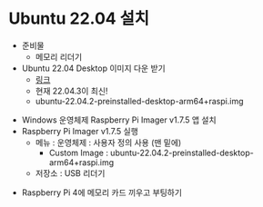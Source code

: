 # Ubuntu 22.04 설치
- 준비물
   * 메모리 리더기
- Ubuntu 22.04 Desktop 이미지 다운 받기
   * [링크](https://ubuntu.com/download/raspberry-pi)
   * 현재 22.04.3이 최신!
   * ubuntu-22.04.2-preinstalled-desktop-arm64+raspi.img
* Windows 운영체제 Raspberry Pi Imager v1.7.5 앱 설치
* Raspberry Pi Imager v1.7.5 실행
    - 메뉴 : 운영체제 : 사용자 정의 사용 (맨 밑에)
        - Custom Image : ubuntu-22.04.2-preinstalled-desktop-arm64+raspi.img
    - 저장소 : USB 리더기

- Raspberry Pi 4에 메모리 카드 끼우고 부팅하기

